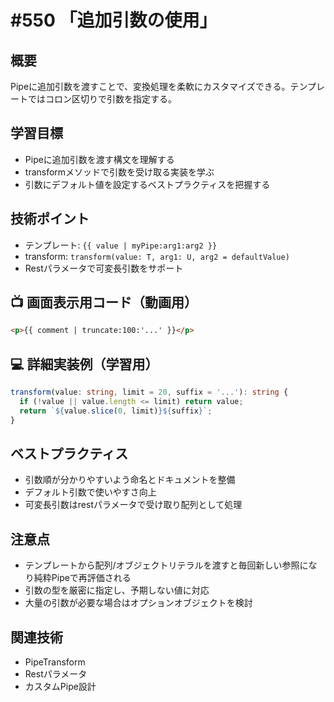# #550 「追加引数の使用」

## 概要
Pipeに追加引数を渡すことで、変換処理を柔軟にカスタマイズできる。テンプレートではコロン区切りで引数を指定する。

## 学習目標
- Pipeに追加引数を渡す構文を理解する
- transformメソッドで引数を受け取る実装を学ぶ
- 引数にデフォルト値を設定するベストプラクティスを把握する

## 技術ポイント
- テンプレート: `{{ value | myPipe:arg1:arg2 }}`
- transform: `transform(value: T, arg1: U, arg2 = defaultValue)`
- Restパラメータで可変長引数をサポート

## 📺 画面表示用コード（動画用）
```html
<p>{{ comment | truncate:100:'...' }}</p>
```

## 💻 詳細実装例（学習用）
```typescript
transform(value: string, limit = 20, suffix = '...'): string {
  if (!value || value.length <= limit) return value;
  return `${value.slice(0, limit)}${suffix}`;
}
```

## ベストプラクティス
- 引数順が分かりやすいよう命名とドキュメントを整備
- デフォルト引数で使いやすさ向上
- 可変長引数はrestパラメータで受け取り配列として処理

## 注意点
- テンプレートから配列/オブジェクトリテラルを渡すと毎回新しい参照になり純粋Pipeで再評価される
- 引数の型を厳密に指定し、予期しない値に対応
- 大量の引数が必要な場合はオプションオブジェクトを検討

## 関連技術
- PipeTransform
- Restパラメータ
- カスタムPipe設計
